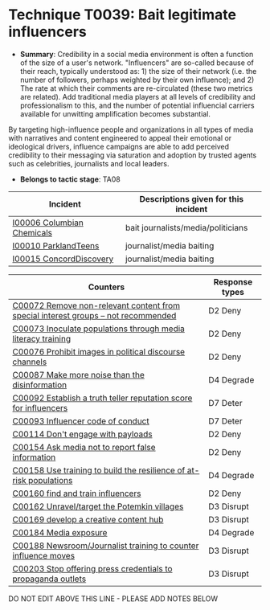 # Technique T0039: Bait legitimate influencers

* **Summary**: Credibility in a social media environment is often a function of the size of a user's network. "Influencers" are so-called because of their reach, typically understood as: 1) the size of their network (i.e. the number of followers, perhaps weighted by their own influence); and 2) The rate at which their comments are re-circulated (these two metrics are related). Add traditional media players at all levels of credibility and professionalism to this, and the number of potential influencial carriers available for unwitting amplification becomes substantial.

By targeting high-influence people and organizations in all types of media with narratives and content engineered to appeal their emotional or ideological drivers, influence campaigns are able to add perceived credibility to their messaging via saturation and adoption by trusted agents such as celebrities, journalists and local leaders.

* **Belongs to tactic stage**: TA08


| Incident | Descriptions given for this incident |
| -------- | -------------------- |
| [I00006 Columbian Chemicals](../incidents/I00006.md) | bait journalists/media/politicians |
| [I00010 ParklandTeens](../incidents/I00010.md) | journalist/media baiting |
| [I00015 ConcordDiscovery](../incidents/I00015.md) | journalist/media baiting |



| Counters | Response types |
| -------- | -------------- |
| [C00072 Remove non-relevant content from special interest groups – not recommended](../counters/C00072.md) | D2 Deny |
| [C00073 Inoculate populations through media literacy training](../counters/C00073.md) | D2 Deny |
| [C00076 Prohibit images in political discourse channels](../counters/C00076.md) | D2 Deny |
| [C00087 Make more noise than the disinformation](../counters/C00087.md) | D4 Degrade |
| [C00092 Establish a truth teller reputation score for influencers](../counters/C00092.md) | D7 Deter |
| [C00093 Influencer code of conduct](../counters/C00093.md) | D7 Deter |
| [C00114 Don't engage with payloads](../counters/C00114.md) | D2 Deny |
| [C00154 Ask media not to report false information](../counters/C00154.md) | D2 Deny |
| [C00158 Use training to build the resilience of at-risk populations](../counters/C00158.md) | D4 Degrade |
| [C00160 find and train influencers](../counters/C00160.md) | D2 Deny |
| [C00162 Unravel/target the Potemkin villages](../counters/C00162.md) | D3 Disrupt |
| [C00169 develop a creative content hub](../counters/C00169.md) | D3 Disrupt |
| [C00184 Media exposure](../counters/C00184.md) | D4 Degrade |
| [C00188 Newsroom/Journalist training to counter influence moves](../counters/C00188.md) | D3 Disrupt |
| [C00203 Stop offering press credentials to propaganda outlets](../counters/C00203.md) | D3 Disrupt |


DO NOT EDIT ABOVE THIS LINE - PLEASE ADD NOTES BELOW